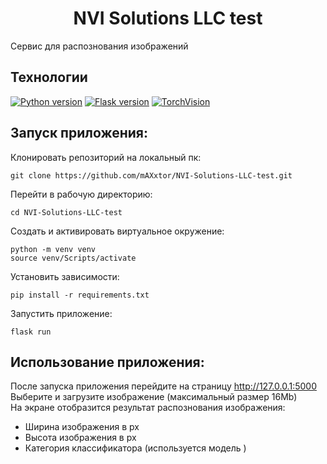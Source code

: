 # <div align="center"> NVI Solutions LLC test </div>
Сервис для распознования изображений


## Технологии
[![Python version](https://img.shields.io/badge/Python-3.11-green)](https://www.python.org/)
[![Flask version](https://img.shields.io/badge/Flask-2.3.2-green)](https://flask.palletsprojects.com/en/2.3.x/)
[![TorchVision](https://img.shields.io/badge/TorchVision-0.15.2-green)](https://pytorch.org/vision/stable/index.html)


## Запуск приложения:
Клонировать репозиторий на локальный пк:
```
git clone https://github.com/mAXxtor/NVI-Solutions-LLC-test.git
```
Перейти в рабочую директорию:
```
cd NVI-Solutions-LLC-test
```
Создать и активировать виртуальное окружение:
```
python -m venv venv
source venv/Scripts/activate
```
Установить зависимости:
```
pip install -r requirements.txt
```
Запустить приложение:
```
flask run
```

## Использование приложения:
После запуска приложения перейдите на страницу http://127.0.0.1:5000  
Выберите и загрузите изображение (максимальный размер 16Mb)  
На экране отобразится результат распознования изображения:
- Ширина изображения в px
- Высота изображения в px
- Категория классификатора (используется модель )
